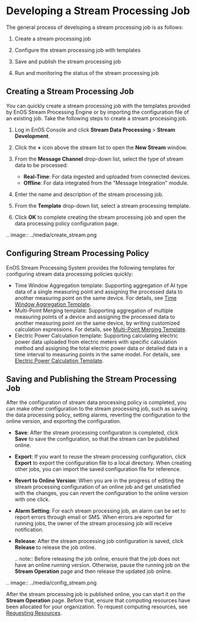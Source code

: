 # Developing a Stream Processing Job

The general process of developing a stream processing job is as follows:

1. Create a stream processing job

2. Configure the stream processing job with templates

3. Save and publish the stream processing job

4. Run and monitoring the status of the stream processing job

## Creating a Stream Processing Job

You can quickly create a stream processing job with the templates provided by EnOS Stream Processing Engine or by importing the configuration file of an existing job. Take the following steps to create a stream processing job.

1. Log in EnOS Console and click **Stream Data Processing** > **Stream Development**.

2. Click the **+** icon above the stream list to open the **New Stream** window.

3. From the **Message Channel** drop-down list, select the type of stream data to be processed:

   - **Real-Time**: For data ingested and uploaded from connected devices.
   - **Offline**: For data integrated from the "Message Integration" module.

4. Enter the name and description of the stream processing job.

5. From the **Template** drop-down list, select a stream processing template.

6. Click **OK** to complete creating the stream processing job and open the data processing policy configuration page.

.. image:: ../media/create_stream.png

## Configuring Stream Processing Policy

EnOS Stream Processing System provides the following templates for configuring stream data processing policies quickly:

- Time Window Aggregation template: Supporting aggregation of AI type data of a single measuring point and assigning the processed data to another measuring point on the same device. For details, see [Time Window Aggregation Template](../learn/ai_template_overview).  
- Multi-Point Merging template: Supporting aggregation of multiple measuring points of a device and assigning the processed data to another measuring point on the same device, by writing customized calculation expressions. For details, see [Multi-Point Merging Template](../learn/multi_point_overview).
- Electric Power Calculation template: Supporting calculating electric power data uploaded from electric meters with specific calculation method and assigning the total electric power data or detailed data in a time interval to measuring points in the same model. For details, see [Electric Power Calculation Template](../learn/pi_template_overview).

## Saving and Publishing the Stream Processing Job

After the configuration of stream data processing policy is completed, you can make other configuration to the stream processing job, such as saving the data processing policy, setting alarms, reverting the configuration to the online version, and exporting the configuration.

- **Save**: After the stream processing configuration is completed, click **Save** to save the configuration, so that the stream can be published online.

- **Export**: If you want to reuse the stream processing configuration, click **Export** to export the configuration file to a local directory. When creating other jobs, you can import the saved configuration file for reference.

- **Revert to Online Version**: When you are in the progress of editing the stream processing configuration of an online job and get unsatisfied with the changes, you can revert the configuration to the online version with one click.

- **Alarm Setting**: For each stream processing job, an alarm can be set to report errors through email or SMS. When errors are reported for running jobs, the owner of the stream processing job will receive notification.

- **Release**: After the stream processing job configuration is saved, click **Release** to release the job online.

  .. note:: Before releasing the job online, ensure that the job does not have an online running version. Otherwise, pause the running job on the **Stream Operation** page and then release the updated job online.

.. image:: ../media/config_stream.png

After the stream processing job is published online, you can start it on the **Stream Operation** page. Before that, ensure that computing resources have been allocated for your organization. To request computing resources, see [Requesting Resources](/docs/enos/en/2.0.9/resourcemanagement/getstarted.html).
